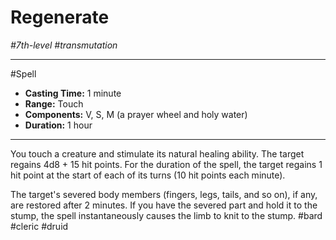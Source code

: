 # Regenerate
*#7th-level #transmutation*
___ 
#Spell
- **Casting Time:** 1 minute
- **Range:** Touch
- **Components:** V, S, M (a prayer wheel and holy water)
- **Duration:** 1 hour
---
You touch a creature and stimulate its natural healing ability. The target regains 4d8 + 15 hit points. For the duration of the spell, the target regains 1 hit point at the start of each of its turns (10 hit points each minute).

The target's severed body members (fingers, legs, tails, and so on), if any, are restored after 2 minutes. If you have the severed part and hold it to the stump, the spell instantaneously causes the limb to knit to the stump.
#bard
#cleric
#druid